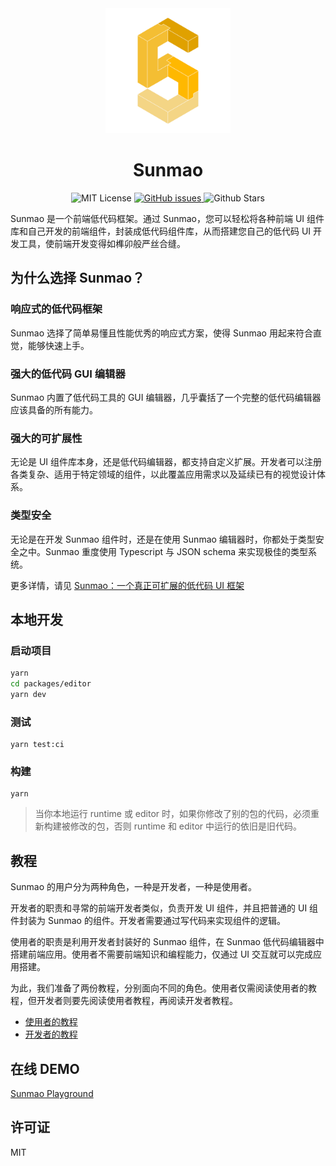 <div align="center">
  <img src="../images/logo.png" alt="logo" width="200"  />
</div>
<div align="center">
  <h1>Sunmao</h1>
</div>

<p align="center">
  <img alt="MIT License" src="https://img.shields.io/github/license/webzard-io/sunmao-ui"/>
  <a href="https://github.com/webzard-io/sunmao-ui/issues">
    <img src="https://img.shields.io/github/issues/webzard-io/sunmao-ui" alt="GitHub issues">
  </a>
  <img alt="Github Stars" src="https://badgen.net/github/stars/webzard-io/sunmao-ui" />
</p>

Sunmao 是一个前端低代码框架。通过 Sunmao，您可以轻松将各种前端 UI 组件库和自己开发的前端组件，封装成低代码组件库，从而搭建您自己的低代码 UI 开发工具，使前端开发变得如榫卯般严丝合缝。

## 为什么选择 Sunmao？

### 响应式的低代码框架

Sunmao 选择了简单易懂且性能优秀的响应式方案，使得 Sunmao 用起来符合直觉，能够快速上手。

### 强大的低代码 GUI 编辑器

Sunmao 内置了低代码工具的 GUI 编辑器，几乎囊括了一个完整的低代码编辑器应该具备的所有能力。

### 强大的可扩展性

无论是 UI 组件库本身，还是低代码编辑器，都支持自定义扩展。开发者可以注册各类复杂、适用于特定领域的组件，以此覆盖应用需求以及延续已有的视觉设计体系。

### 类型安全

无论是在开发 Sunmao 组件时，还是在使用 Sunmao 编辑器时，你都处于类型安全之中。Sunmao 重度使用 Typescript 与 JSON schema 来实现极佳的类型系统。

更多详情，请见 [Sunmao：一个真正可扩展的低代码 UI 框架](./what-is-sunmao.md)

## 本地开发

### 启动项目

```sh
yarn
cd packages/editor
yarn dev
```

### 测试

```shell
yarn test:ci
```

### 构建

```shell
yarn
```

> 当你本地运行 runtime 或 editor 时，如果你修改了别的包的代码，必须重新构建被修改的包，否则 runtime 和 editor 中运行的依旧是旧代码。

## 教程

Sunmao 的用户分为两种角色，一种是开发者，一种是使用者。

开发者的职责和寻常的前端开发者类似，负责开发 UI 组件，并且把普通的 UI 组件封装为 Sunmao 的组件。开发者需要通过写代码来实现组件的逻辑。

使用者的职责是利用开发者封装好的 Sunmao 组件，在 Sunmao 低代码编辑器中搭建前端应用。使用者不需要前端知识和编程能力，仅通过 UI 交互就可以完成应用搭建。

为此，我们准备了两份教程，分别面向不同的角色。使用者仅需阅读使用者的教程，但开发者则要先阅读使用者教程，再阅读开发者教程。

- [使用者的教程](./user.md)
- [开发者的教程](./developer.md)

## 在线 DEMO

[Sunmao Playground](https://sunmao-ui-cloud.vercel.app)

## 许可证

MIT
